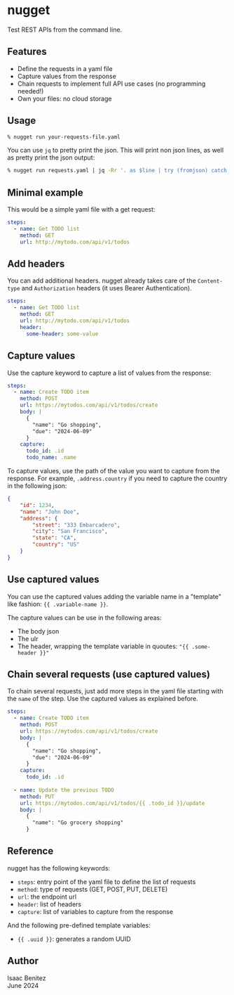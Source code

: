 # nugget

Test REST APIs from the command line.

## Features

- Define the requests in a yaml file
- Capture values from the response
- Chain requests to implement full API use cases (no programming needed!)
- Own your files: no cloud storage

## Usage

```bash
% nugget run your-requests-file.yaml
```

You can use `jq` to pretty print the json. This will print non json lines, as well as pretty print the json output:

```bash
% nugget run requests.yaml | jq -Rr '. as $line | try (fromjson) catch $line'
```

## Minimal example

This would be a simple yaml file with a get request:

```yaml
steps:
  - name: Get TODO list
    method: GET
    url: http://mytodo.com/api/v1/todos
```

## Add headers

You can add additional headers. nugget already takes care of the `Content-type` and `Authorization` headers (it uses Bearer Authentication).

```yaml
steps:
  - name: Get TODO list
    method: GET
    url: http://mytodo.com/api/v1/todos
    header:
      some-header: some-value
```

## Capture values

Use the capture keyword to capture a list of values from the response:

```yaml
steps:
  - name: Create TODO item
    method: POST 
    url: https://mytodos.com/api/v1/todos/create
    body: |
      {
        "name": "Go shopping",
        "due": "2024-06-09"
      }
    capture:
      todo_id: .id
      todo_name: .name
```

To capture values, use the path of the value you want to capture from the response. For example, `.address.country` if you need to capture the country in the following json:

```json
{
    "id": 1234,
    "name": "John Doe",
    "address": {
        "street": "333 Embarcadero",
        "city": "San Francisco",
        "state": "CA",
        "country": "US"
    }
}
```

## Use captured values

You can use the captured values adding the variable name in a "template" like fashion: `{{ .variable-name }}`.

The capture values can be use in the following areas:

- The body json
- The ulr
- The header, wrapping the template variable in quoutes: `"{{ .some-header }}"`

## Chain several requests (use captured values)

To chain several requests, just add more steps in the yaml file starting with the `name` of the step. Use the captured values as explained before.

```yaml
steps:
  - name: Create TODO item
    method: POST
    url: https://mytodos.com/api/v1/todos/create
    body: |
      {
        "name": "Go shopping",
        "due": "2024-06-09"
      }
    capture:
      todo_id: .id
  
  - name: Update the previous TODO
    method: PUT
    url: https://mytodos.com/api/v1/todos/{{ .todo_id }}/update
    body: |
      {
        "name": "Go grocery shopping"
      } 
```

## Reference

nugget has the following keywords:

- `steps`: entry point of the yaml file to define the list of requests
- `method`: type of requests (GET, POST, PUT, DELETE)
- `url`: the endpoint url
- `header`: list of headers
- `capture`: list of variables to capture from the response

And the following pre-defined template variables:

- `{{ .uuid }}`: generates a random UUID

## Author

Isaac Benitez  
June 2024